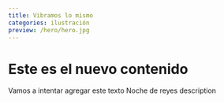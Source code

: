 ```yaml
---
title: Vibramos lo mismo
categories: ilustración
preview: /hero/hero.jpg
---
```


# Este es el nuevo contenido

Vamos a intentar agregar este texto
Noche de reyes description
